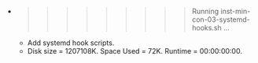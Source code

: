* >>>>>>>>> Running inst-min-con-03-systemd-hooks.sh ...
  * Add systemd hook scripts.
  * Disk size = 1207108K. Space Used = 72K. Runtime = 00:00:00:00.

